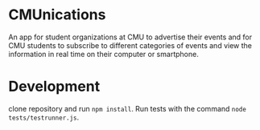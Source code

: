 CMUnications
============

An app for student organizations at CMU to advertise their events and for CMU students to subscribe to different categories of events and view the information in real time on their computer or smartphone.


Development
===========

clone repository and run ```npm install```. Run tests with the command ```node tests/testrunner.js```.
